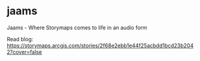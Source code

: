 # jaams
Jaams - Where Storymaps comes to life in an audio form

Read blog: https://storymaps.arcgis.com/stories/2f68e2ebb1e44f25acbdd1bcd23b2042?cover=false
